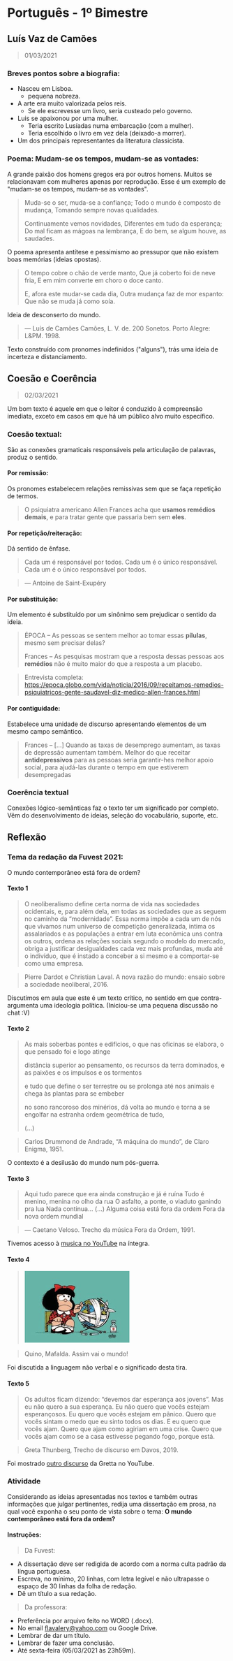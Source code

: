 # Português - 1º Bimestre

## Luís Vaz de Camões
> 01/03/2021


### Breves pontos sobre a biografia:

- Nasceu em Lisboa.
  - pequena nobreza.
- A arte era muito valorizada pelos reis.
  - Se ele escrevesse um livro, seria custeado pelo governo.
- Luis se apaixonou por uma mulher.
  - Teria escrito Lusíadas numa embarcação (com a mulher).
  - Teria escolhido o livro em vez dela (deixado-a morrer).
- Um dos principais representantes da literatura classicista.

### Poema: Mudam-se os tempos, mudam-se as vontades:

A grande paixão dos homens gregos era por outros homens. Muitos se relacionavam com mulheres apenas por reprodução.
Esse é um exemplo de "mudam-se os tempos, mudam-se as vontades".

> Muda-se o ser, muda-se a confiança;
> Todo o mundo é composto de mudança,
> Tomando sempre novas qualidades.
>
> Continuamente vemos novidades,
> Diferentes em tudo da esperança;
> Do mal ficam as mágoas na lembrança,
> E do bem, se algum houve, as saudades.

O poema apresenta antítese e pessimismo ao pressupor que não existem boas memórias (ideias opostas).

> O tempo cobre o chão de verde manto,
> Que já coberto foi de neve fria,
> E em mim converte em choro o doce canto.
>
>E, afora este mudar-se cada dia,
> Outra mudança faz de mor espanto:
> Que não se muda já como soía.

Ideia de desconserto do mundo.

> — Luís de Camões Camões, L. V. de. 200 Sonetos. Porto Alegre: L&PM. 1998.

Texto construído com pronomes indefinidos ("alguns"), trás uma ideia de incerteza e distanciamento.
## Coesão e Coerência
> 02/03/2021

Um bom texto é aquele em que o leitor é conduzido à compreensão imediata, exceto em casos em que há um público alvo muito específico.

### Coesão textual:

São as conexões gramaticais responsáveis pela articulação de palavras, produz o sentido.

#### Por remissão:

Os pronomes estabelecem relações remissivas sem que se faça repetição de termos.

> O psiquiatra americano Allen Frances acha que **usamos remédios demais**, e para tratar gente que passaria bem sem **eles**.

#### Por repetição/reiteração:

Dá sentido de ênfase.

> Cada um é responsável por todos. Cada um é o único responsável. Cada um é o único responsável por todos.

> — Antoine de Saint-Exupéry

#### Por substituição:

Um elemento é substituído por um sinônimo sem prejudicar o sentido da ideia.

> ÉPOCA – As pessoas se sentem melhor ao tomar essas **pílulas**, mesmo sem precisar delas?
>
> Frances – As pesquisas mostram que a resposta dessas pessoas aos **remédios** não é muito maior do que a resposta a um placebo.

> Entrevista completa: https://epoca.globo.com/vida/noticia/2016/09/receitamos-remedios-psiquiatricos-gente-saudavel-diz-medico-allen-frances.html

#### Por contiguidade:

Estabelece uma unidade de discurso apresentando elementos de um mesmo campo semântico.

> Frances – [...] Quando as taxas de desemprego aumentam, as taxas de depressão aumentam também. Melhor do que receitar **antidepressivos** para as pessoas seria garantir-hes melhor apoio social, para ajudá-las durante o tempo em que estiverem desempregadas

### Coerência textual

Conexões lógico-semânticas faz o texto ter um significado por completo. Vêm do desenvolvimento de ideias, seleção do vocabulário, suporte, etc.

## Reflexão

### Tema da redação da Fuvest 2021:
O mundo contemporâneo está fora de ordem?

#### Texto 1

> O neoliberalismo define certa norma de vida nas sociedades ocidentais, e, para além dela, em todas as sociedades que as seguem no caminho da “modernidade”. Essa norma impõe a cada um de nós que vivamos num universo de competição generalizada, intima os assalariados e as populações a entrar em luta econômica uns contra os outros, ordena as relações sociais segundo o modelo do mercado, obriga a justificar desigualdades cada vez mais profundas, muda até o indivíduo, que é instado a conceber a si mesmo e a comportar-se como uma empresa.

> Pierre Dardot e Christian Laval. A nova razão do mundo: ensaio sobre a sociedade neoliberal, 2016.

Discutimos em aula que este é um texto crítico, no sentido em que contra-argumenta uma ideologia política.
(Iniciou-se uma pequena discussão no chat :V)

#### Texto 2

> As mais soberbas pontes e edifícios,
> o que nas oficinas se elabora,
> o que pensado foi e logo atinge
>
> distância superior ao pensamento,
> os recursos da terra dominados,
> e as paixões e os impulsos e os tormentos
>
> e tudo que define o ser terrestre
> ou se prolonga até nos animais
> e chega às plantas para se embeber
>
> no sono rancoroso dos minérios,
> dá volta ao mundo e torna a se engolfar
> na estranha ordem geométrica de tudo,
>
> (…)

> Carlos Drummond de Andrade, “A máquina do mundo”, de Claro Enigma, 1951.

O contexto é a desilusão do mundo num pós-guerra.

#### Texto 3

> Aqui tudo parece que era ainda construção e já é ruína
> Tudo é menino, menina no olho da rua
> O asfalto, a ponte, o viaduto ganindo pra lua
> Nada continua…
> (…)
> Alguma coisa está fora da ordem
> Fora da nova ordem mundial

> — Caetano Veloso. Trecho da música Fora da Ordem, 1991.

Tivemos acesso à [musica no YouTube](https://www.youtube.com/watch?v=HUb-z8C3CBs) na íntegra.

#### Texto 4
> ![Quadrinho mafalda](./mafalda_assim_vai_o_mundo.jpg)

> Quino, Mafalda. Assim vai o mundo!

Foi discutida a linguagem não verbal e o significado desta tira.

#### Texto 5
> Os adultos ficam dizendo: “devemos dar esperança aos jovens”. Mas eu não quero a sua esperança. Eu não quero que vocês estejam esperançosos. Eu quero que vocês estejam em pânico. Quero que vocês sintam o medo que eu sinto todos os dias. E eu quero que vocês ajam. Quero que ajam como agiriam em uma crise. Quero que vocês ajam como se a casa estivesse pegando fogo, porque está.

> Greta Thunberg, Trecho de discurso em Davos, 2019.

Foi mostrado [outro discurso](https://www.youtube.com/watch?v=mbnRv81s_9Q) da Gretta no YouTube.

### Atividade
Considerando as ideias apresentadas nos textos e também outras informações que julgar pertinentes, redija uma dissertação em prosa, na qual você exponha o seu ponto de vista sobre o tema: **O mundo contemporâneo está fora da ordem?**

#### Instruções:
> Da Fuvest:
- A dissertação deve ser redigida de acordo com a norma culta padrão da língua portuguesa.
- Escreva, no mínimo, 20 linhas, com letra legível e não ultrapasse o espaço de 30 linhas da folha de redação.
- Dê um título a sua redação.

> Da professora:
- Preferência por arquivo feito no WORD (.docx).
- No email flavalery@yahoo.com ou Google Drive.
- Lembrar de dar um título.
- Lembrar de fazer uma conclusão.
- Até sexta-feira (05/03/2021 às 23h59m).
